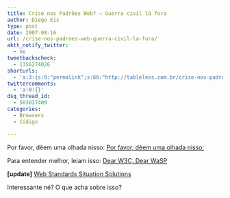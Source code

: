 ```yaml
---
title: Crise nos Padrões Web? – Guerra civil lá fora
author: Diego Eis
type: post
date: 2007-08-16
url: /crise-nos-padroes-web-guerra-civil-la-fora/
aktt_notify_twitter:
  - no
tweetbackscheck:
  - 1356274026
shorturls:
  - 'a:3:{s:9:"permalink";s:66:"http://tableless.com.br/crise-nos-padroes-web-guerra-civil-la-fora";s:7:"tinyurl";s:26:"http://tinyurl.com/3whujfp";s:4:"isgd";s:19:"http://is.gd/nAYaiQ";}'
twittercomments:
  - 'a:0:{}'
dsq_thread_id:
  - 503037409
categories:
  - Browsers
  - Código

---
```

Por favor, dêem uma olhada nisso: [Por favor, dêem uma olhada nisso:][1] 

Para entender melhor, leiam isso: [Dear W3C, Dear WaSP][2]

**[update]** [Web Standards Situation Solutions][3]

Interessante né? O que acha sobre isso?

 [1]: http://www.zeldman.com/2007/08/15/what-crisis/
 [2]: http://www.molly.com/2007/08/11/dear-w3c-dear-wasp/
 [3]: http://www.molly.com/2007/08/15/web-standards-situation-solutions/